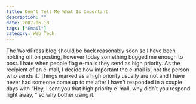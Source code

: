 ```yaml
---
title: Don’t Tell Me What Is Important
description: ""
date: 2007-06-18
tags: ["Email"]
category: Web Tech
---
```



The WordPress blog should be back reasonably soon so I have been holding off on posting, however today something bugged me enough to post. I hate when people flag e-mails they send as high priority. As the recipient of an e-mail, I decide how important the e-mail is, not the person who sends it. Things marked as a high priority usually are not and I have never had someone come up to me after I havn’t responded in a couple days with “Hey, I sent you that high priority e-mail, why didn’t you respond right away, ” so why bother using it.
